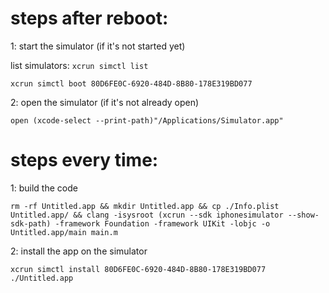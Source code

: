 # steps after reboot:

1: start the simulator (if it's not started yet)

list simulators: `xcrun simctl list`

```
xcrun simctl boot 80D6FE0C-6920-484D-8B80-178E319BD077
```

2: open the simulator (if it's not already open)

```
open (xcode-select --print-path)"/Applications/Simulator.app"
```

# steps every time:

1: build the code

```
rm -rf Untitled.app && mkdir Untitled.app && cp ./Info.plist Untitled.app/ && clang -isysroot (xcrun --sdk iphonesimulator --show-sdk-path) -framework Foundation -framework UIKit -lobjc -o Untitled.app/main main.m
```

2: install the app on the simulator

```
xcrun simctl install 80D6FE0C-6920-484D-8B80-178E319BD077 ./Untitled.app
```
